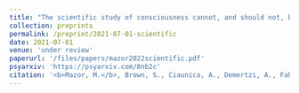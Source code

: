 ```yaml
---
title: "The scientific study of consciousness cannot, and should not, be morally neutral"
collection: preprints
permalink: /preprint/2021-07-01-scientific
date: 2021-07-01
venue: 'under review'
paperurl: '/files/papers/mazor2022scientific.pdf'
psyarxiv: 'https://psyarxiv.com/8nb2c'
citation: '<b>Mazor, M.</b>, Brown, S., Ciaunica, A., Demertzi, A., Fahrenfort, J. J., Faivre, N., Francken, J., Lamy, D., Lenggenhager, B., Moutoussis, M., Nizzi, M., Salomon, R., Soto, D., Stein, T., & Lubianker, N. (2022). The scientific study of consciousness cannot, and should not, be morally neutral. <i>PsyArXiv</i>'
---
```

